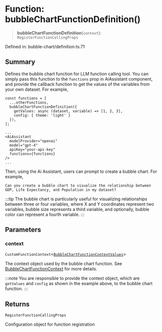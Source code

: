 # Function: bubbleChartFunctionDefinition()

> **bubbleChartFunctionDefinition**(`context`): `RegisterFunctionCallingProps`

Defined in: bubble-chart/definition.ts:71

## Summary

Defines the bubble chart function for LLM function calling tool.
You can simply pass this function to the `functions` prop in AiAssistant component,
and provide the callback function to get the values of the variables from your own dataset.
For example,

```tsx
const functions = [
  ...otherFunctions,
  bubbleChartFunctionDefinition({
    getValues: async (dataset, variable) => [1, 2, 3],
    config: { theme: 'light' }
  }),
];

...
<AiAssistant
  modelProvider="openai"
  model="gpt-4"
  apiKey="your-api-key"
  functions={functions}
/>
...
```

Then, using the Ai Assistant, users can prompt to create a bubble chart. For example,

```
Can you create a bubble chart to visualize the relationship between GDP, Life Expectancy, and Population in my dataset?
```

:::tip
The bubble chart is particularly useful for visualizing relationships between three or four variables,
where X and Y coordinates represent two variables, bubble size represents a third variable,
and optionally, bubble color can represent a fourth variable.
:::

## Parameters

### context

`CustomFunctionContext`\<[`BubbleChartFunctionContextValues`](../type-aliases/BubbleChartFunctionContextValues.md)\>

The context object used by the bubble chart function. See [BubbleChartFunctionContext](../type-aliases/BubbleChartFunctionContext) for more details.

:::note
You are responsible to provide the context object, which are `getValues` and `config` as shown in the example above, to the bubble chart function.
:::

## Returns

`RegisterFunctionCallingProps`

Configuration object for function registration
